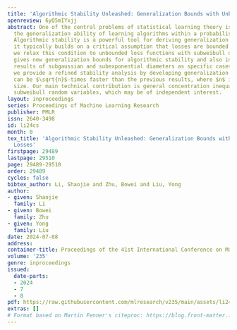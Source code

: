 ```yaml
---
title: 'Algorithmic Stability Unleashed: Generalization Bounds with Unbounded Losses'
openreview: 6yQ5mIYxjj
abstract: One of the central problems of statistical learning theory is quantifying
  the generalization ability of learning algorithms within a probabilistic framework.
  Algorithmic stability is a powerful tool for deriving generalization bounds, however,
  it typically builds on a critical assumption that losses are bounded. In this paper,
  we relax this condition to unbounded loss functions with subweibull diameter. This
  gives new generalization bounds for algorithmic stability and also includes existing
  results of subgaussian and subexponential diameters as specific cases. Furthermore,
  we provide a refined stability analysis by developing generalization bounds which
  can be $\sqrt{n}$-times faster than the previous results, where $n$ is the sample
  size. Our main technical contribution is general concentration inequalities for
  subweibull random variables, which may be of independent interest.
layout: inproceedings
series: Proceedings of Machine Learning Research
publisher: PMLR
issn: 2640-3498
id: li24cs
month: 0
tex_title: 'Algorithmic Stability Unleashed: Generalization Bounds with Unbounded
  Losses'
firstpage: 29489
lastpage: 29510
page: 29489-29510
order: 29489
cycles: false
bibtex_author: Li, Shaojie and Zhu, Bowei and Liu, Yong
author:
- given: Shaojie
  family: Li
- given: Bowei
  family: Zhu
- given: Yong
  family: Liu
date: 2024-07-08
address:
container-title: Proceedings of the 41st International Conference on Machine Learning
volume: '235'
genre: inproceedings
issued:
  date-parts:
  - 2024
  - 7
  - 8
pdf: https://raw.githubusercontent.com/mlresearch/v235/main/assets/li24cs/li24cs.pdf
extras: []
# Format based on Martin Fenner's citeproc: https://blog.front-matter.io/posts/citeproc-yaml-for-bibliographies/
---
```

